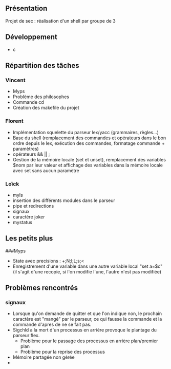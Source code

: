 ## Présentation ##

Projet de sec : réalisation d'un shell par groupe de 3

## Développement ##

- c
 
## Répartition des tâches 

### Vincent
- Myps
- Problème des philosophes
- Commande cd
- Création des makefile du projet

### Florent 
- Implémentation squelette du parseur lex/yacc (grammaires, règles...)
- Base du shell (remplacement des commandes et opérateurs dans le bon ordre depuis le lex, exécution des commandes, formatage commande + paramètres)
- opérateurs && || ;
- Gestion de la mémoire locale (set et unset), remplacement des variables $nom par leur valeur et affichage des variables dans la mémoire locale avec set sans aucun paramètre

### Loïck
- myls
- insertion des différents modules dans le parseur 
- pipe et redirections
- signaux
- caractère joker
- mystatus

## Les petits plus

###Myps
- State avec precisions :  +;N;l;L;s;<
- Enregistrement d'une variable dans une autre variable local "set a=$c" (il s'agit d'une recopie, si l'on modifie l'une, l'autre n'est pas modifiée)

## Problèmes rencontrés
### signaux
- Lorsque qu'on demande de quitter et que l'on indique non, le prochain caractère est "mangé" par le parseur, ce qui fausse la commande et la commande d'apres de ne se fait pas.
- Sigchld a la mort d'un processus en arrière provoque le plantage du parseur flex.
	- Problème pour le passage des processus en arrière plan/premier plan
	- Problème pour la reprise des processus
- Mémoire partagée non gérée
- 


